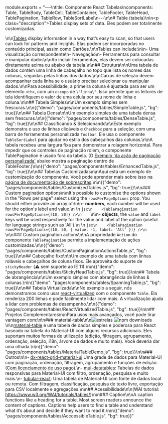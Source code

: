 module.exports = "---\ntitle: Componente React Tabelas\ncomponents: Table, TableBody, TableCell, TableContainer, TableFooter, TableHead, TablePagination, TableRow, TableSortLabel\n---\n\n# Table (tabela)\n\n<p class=\"description\">Tables display sets of data. Eles podem ser totalmente customizadas.</p>\n\n[Tables](https://material.io/design/components/data-tables.html) display information in a way that’s easy to scan, so that users can look for patterns and insights. Elas podem ser incorporadas no conteúdo principal, assim como Cartões.\n\nTables can include:\n\n- Uma visualização correspondente\n- Navegação\n- Ferramentas para consultar e manipular dados\n\nAo incluir ferramentas, elas devem ser colocadas diretamente acima ou abaixo da tabela.\n\n## Estrutura\n\nUma tabela de dados contém uma linha de cabeçalho no topo que lista os nomes das colunas, seguidas pelas linhas dos dados.\n\nCaixas de seleção devem acompanhar cada linha se o usuário precisar selecionar ou manipular dados.\n\nPara acessibilidade, a primeira coluna é ajustada para ser um elemento `<th>`, com um `escopo` de `\"linha\"`. Isso permite que os leitores de tela identifiquem o valor de uma célula por seu nome de linha e coluna.\n\n## Tabela Simples\n\nUm exemplo simples sem frescuras.\n\n{{\"demo\": \"pages/components/tables/SimpleTable.js\", \"bg\": true}}\n\n## Tabela Densa\n\nUm exemplo simples de uma tabela densa sem frescuras.\n\n{{\"demo\": \"pages/components/tables/DenseTable.js\", \"bg\": true}}\n\n## Classificando & Selecionando\n\nEste exemplo demonstra o uso de linhas clicáveis e `Checkbox` para a seleção, com uma barra de ferramentas personalizada `Toolbar`. Ele usa o componente `TableSortLabel` para ajudar no estilo dos cabeçalhos das colunas.\n\nA tabela recebeu uma largura fixa para demonstrar a rolagem horizontal. Para impedir que os controles de paginação rolem, o componente TablePagination é usado fora da tabela. (O [Exemplo 'da ação de paginação personalizada'](#custom-table-pagination-action) abaixo mostra a paginação dentro de TableFooter.)\n\n{{\"demo\": \"pages/components/tables/EnhancedTable.js\", \"bg\": true}}\n\n## Tabelas Customizadas\n\nAqui está um exemplo de customização do componente. Você pode aprender mais sobre isso na [página de documentação de sobrescritas](/customization/components/).\n\n{{\"demo\": \"pages/components/tables/CustomizedTables.js\", \"bg\": true}}\n\n### Custom pagination options\n\nIt's possible to customise the options shown in the \"Rows per page\" select using the `rowsPerPageOptions` prop. You should either provide an array of:\n\n- **numbers**, each number will be used for the option's label and value.\n    \n    ```jsx\n    <TablePagination rowsPerPageOptions={[10, 50]} />\n    ```\n\n- **objects**, the `value` and `label` keys will be used respectively for the value and label of the option (useful for language strings such as 'All').\n    \n    ```jsx\n    <TablePagination rowsPerPageOptions={[10, 50, { value: -1, label: 'All' }]} />\n    ```\n\n### Custom pagination actions\n\nA propriedade `Action` do componente `TablePagination` permite a implementação de ações customizadas.\n\n{{\"demo\": \"pages/components/tables/CustomPaginationActionsTable.js\", \"bg\": true}}\n\n## Cabeçalho fixo\n\nUm exemplo de uma tabela com linhas roláveis e cabeçalhos de coluna fixos. Ele aproveita do suporte de `stickyHeader` (⚠️ sem suporte ao IE 11).\n\n{{\"demo\": \"pages/components/tables/StickyHeadTable.js\", \"bg\": true}}\n\n## Tabela de abrangência\n\nUm exemplo simples com abrangência de linhas & colunas.\n\n{{\"demo\": \"pages/components/tables/SpanningTable.js\", \"bg\": true}}\n\n## Tabela Virtualizada\n\nNo exemplo a seguir, nós demonstramos como usar [react-virtualized](https://github.com/bvaughn/react-virtualized) com o componente `Table`. Ela renderiza 200 linhas e pode facilmente lidar com mais. A virtualização ajuda a lidar com problemas de desempenho.\n\n{{\"demo\": \"pages/components/tables/ReactVirtualizedTable.js\", \"bg\": true}}\n\n## Projetos Complementares\n\nPara usos mais avançados, você pode tirar vantagem com:\n\n### material-table\n\n![estrelas](https://img.shields.io/github/stars/mbrn/material-table.svg?style=social&label=Stars) ![npm downloads](https://img.shields.io/npm/dm/material-table.svg)\n\n[material-table](https://github.com/mbrn/material-table) é uma tabela de dados simples e poderosa para React baseado na tabela do Material-UI com alguns recursos adicionais. Eles suportam muitos formas de utilização (edição, filtragem, agrupamento, ordenação, seleção, i18n, árvore de dados e muito mais). Você deveria dar uma olhada.\n\n{{\"demo\": \"pages/components/tables/MaterialTableDemo.js\", \"bg\": true}}\n\n### Outros\n\n- [dx-react-grid-material-ui](https://devexpress.github.io/devextreme-reactive/react/grid/) Uma grade de dados para Material-UI com paginação, ordenação, filtragem, agrupamento e funções de edição.([Com licenciamento de uso pago](https://js.devexpress.com/licensing/)).\n- [mui-datatables](https://github.com/gregnb/mui-datatables): Tabelas de dados responsivas para Material-UI com filtro, ordenação, pesquisa e muito mais.\n- [tubular-react](https://github.com/unosquare/tubular-react): Uma tabela de Material-UI com fonte de dados local ou remota. Com filtragem, classificação, pesquisa de texto livre, exportação para CSV localmente e agregações.\n\n## Acessibilidade\n\n(WAI tutorial: https://www.w3.org/WAI/tutorials/tables/)\n\n### Caption\n\nA caption functions like a heading for a table. Most screen readers announce the content of captions. Captions help users to find a table and understand what it’s about and decide if they want to read it.\n\n{{\"demo\": \"pages/components/tables/AcccessibleTable.js\", \"bg\": true}}"